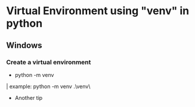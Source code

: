 # Virtual Environment using "venv" in python

## Windows

### Create a virtual environment
- python -m venv <path> 

| example: python -m venv .\venv\

- Another tip



